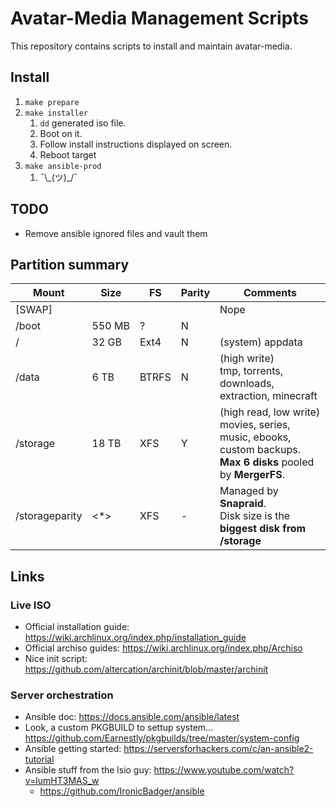 # Avatar-Media Management Scripts

This repository contains scripts to install and maintain avatar-media.

## Install

1. `make prepare`
1. `make installer`
    1. `dd` generated iso file.
    1. Boot on it.
    1. Follow install instructions displayed on screen.
    1. Reboot target
1. `make ansible-prod`
    1. ¯\\\_(ツ)\_/¯

## TODO

* Remove ansible ignored files and vault them

## Partition summary

Mount | Size | FS | Parity | Comments
--- | --- | --- | --- | ---
\[SWAP] | | | | Nope
/boot | 550&nbsp;MB | ? | N | 
/ | 32&nbsp;GB | Ext4 | N | (system) appdata
/data | 6&nbsp;TB | BTRFS | N | (high write)<br>tmp, torrents, downloads, extraction, minecraft
/storage | 18&nbsp;TB | XFS| Y | (high read, low write)<br>movies, series, music, ebooks, custom backups.<br>**Max 6 disks** pooled by **MergerFS**.
/storageparity | \<*> | XFS | - | Managed by **Snapraid**.<br>Disk size is the **biggest disk from /storage**

## Links

### Live ISO
* Official installation guide: https://wiki.archlinux.org/index.php/installation_guide
* Official archiso guides: https://wiki.archlinux.org/index.php/Archiso
* Nice init script: https://github.com/altercation/archinit/blob/master/archinit

### Server orchestration
* Ansible doc: https://docs.ansible.com/ansible/latest
* Look, a custom PKGBUILD to settup system... https://github.com/Earnestly/pkgbuilds/tree/master/system-config
* Ansible getting started: https://serversforhackers.com/c/an-ansible2-tutorial
* Ansible stuff from the lsio guy: https://www.youtube.com/watch?v=lumHT3MAS_w
    * https://github.com/IronicBadger/ansible
